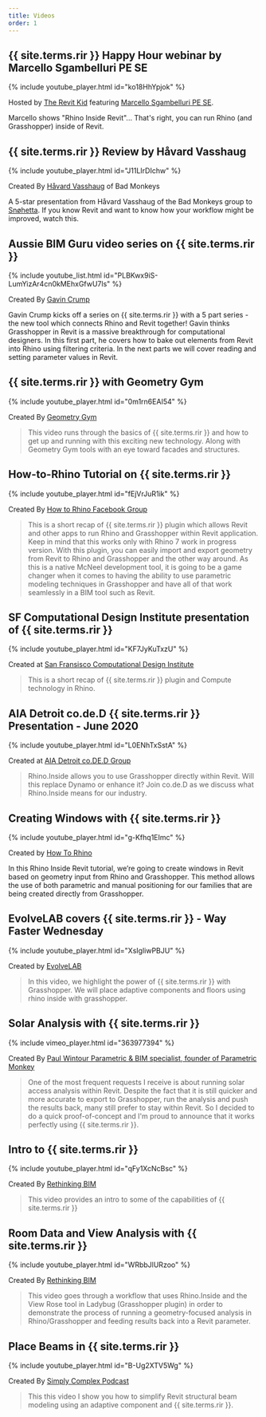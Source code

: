 ```yaml
---
title: Videos
order: 1
---
```


## {{ site.terms.rir }} Happy Hour webinar by Marcello Sgambelluri PE SE

{% include youtube_player.html id="ko18HhYpjok" %}

Hosted by [The Revit Kid](https://www.youtube.com/channel/UC6TtKCInvnoU7vLNACZRFrQ) featuring [Marcello Sgambelluri PE SE](http://therevitcomplex.blogspot.com/).

Marcello shows "Rhino Inside Revit"... That's right, you can run Rhino (and Grasshopper) inside of Revit.

## {{ site.terms.rir }} Review by Håvard Vasshaug

{% include youtube_player.html id="J11LIrDIchw" %}

Created By [Håvard Vasshaug](https://vasshaug.net/) of Bad Monkeys

A 5-star presentation from Håvard Vasshaug of the Bad Monkeys group to [Snøhetta](https://www.snohetta.com/). If you know Revit and want to know how your workflow might be improved, watch this.

## Aussie BIM Guru video series on {{ site.terms.rir }}

{% include youtube_list.html id="PLBKwx9iS-LumYizAr4cn0kMEhxGfwU7ls" %}

Created By [Gavin Crump](https://www.youtube.com/channel/UCry22yTdpgEDdzIZig7NSMQ)

Gavin Crump kicks off a series on {{ site.terms.rir }} with a 5 part series - the new tool which connects Rhino and Revit together! Gavin thinks Grasshopper in Revit is a massive breakthrough for computational designers. In this first part, he covers how to bake out elements from Revit into Rhino using filtering criteria. In the next parts we will cover reading and setting parameter values in Revit.

## {{ site.terms.rir }} with Geometry Gym

{% include youtube_player.html id="0m1rn6EAI54" %}

Created By [Geometry Gym](https://www.youtube.com/channel/UC01FBzTNN-umc7w1-MYnABw)

> This video runs through the basics of {{ site.terms.rir }} and how to get up and running with this exciting new technology. Along with Geometry Gym tools with an eye toward facades and structures.

## How-to-Rhino Tutorial on {{ site.terms.rir }}

{% include youtube_player.html id="fEjVrJuR1ik" %}

Created By [How to Rhino Facebook Group](https://www.facebook.com/groups/howtorhino)

> This is a short recap of {{ site.terms.rir }} plugin which allows Revit and other apps to run Rhino and Grasshopper within Revit application. Keep in mind that this works only with Rhino 7 work in progress version. With this plugin, you can easily import and export geometry from Revit to Rhino and Grasshopper and the other way around. As this is a native McNeel development tool, it is going to be a game changer when it comes to having the ability to use parametric modeling techniques in Grasshopper and have all of that work seamlessly in a BIM tool such as Revit. 

##  SF Computational Design Institute presentation of {{ site.terms.rir }}

{% include youtube_player.html id="KF7JyKuTxzU" %}

Created at [San Fransisco Computational Design Institute](https://www.linkedin.com/company/sfcdi/)

> This is a short recap of {{ site.terms.rir }} plugin and Compute technology in Rhino. 

## AIA Detroit co.de.D {{ site.terms.rir }} Presentation - June 2020

{% include youtube_player.html id="L0ENhTxSstA" %}

Created at [AIA Detroit co.DE.D Group](https://www.youtube.com/playlist?list=PLqBgpCSFupaqlDV0ZYcEPWCgYmeg1PHmA)

> Rhino.Inside allows you to use Grasshopper directly within Revit. Will this replace Dynamo or enhance it? Join co.de.D as we discuss what Rhino.Inside means for our industry.

##  Creating Windows with {{ site.terms.rir }}

{% include youtube_player.html id="g-Kfhq1EImc" %}

Created by [How To Rhino](https://www.youtube.com/channel/UCwImuwbI4lKk544-FS7A2Yw)

In this Rhino Inside Revit tutorial, we’re going to create windows in Revit based on geometry input from Rhino and Grasshopper. This method allows the use of both parametric and manual positioning for our families that are being created directly from Grasshopper. 

##  EvolveLAB covers {{ site.terms.rir }} - Way Faster Wednesday

{% include youtube_player.html id="XsIgliwPBJU" %}

Created by [EvolveLAB](https://www.evolvebim.com/)

> In this video, we highlight the power of {{ site.terms.rir }} with Grasshopper.  We will place adaptive components and floors using rhino inside with grasshopper. 

## Solar Analysis with {{ site.terms.rir }}

{% include vimeo_player.html id="363977394" %}

Created By [Paul Wintour Parametric & BIM specialist, founder of Parametric Monkey](https://parametricmonkey.com/)

> One of the most frequent requests I receive is about running solar access analysis within Revit. Despite the fact that it is still quicker and more accurate to export to Grasshopper, run the analysis and push the results back, many still prefer to stay within Revit. So I decided to do a quick proof-of-concept and I'm proud to announce that it works perfectly using {{ site.terms.rir }}.

## Intro to {{ site.terms.rir }}

{% include youtube_player.html id="qFy1XcNcBsc" %}

Created By [Rethinking BIM](https://www.youtube.com/channel/UC82U-lpftjA7lCeb9Rhdraw)

> This video provides an intro to some of the capabilities of {{ site.terms.rir }}

## Room Data and View Analysis with {{ site.terms.rir }}

{% include youtube_player.html id="WRbbJlURzoo" %}

Created By [Rethinking BIM](https://www.youtube.com/channel/UC82U-lpftjA7lCeb9Rhdraw)

>This video goes through a workflow that uses Rhino.Inside and the View Rose tool in Ladybug (Grasshopper plugin) in order to demonstrate the process of running a geometry-focused analysis in Rhino/Grasshopper and feeding results back into a Revit parameter.

## Place Beams in {{ site.terms.rir }}

{% include youtube_player.html id="B-Ug2XTV5Wg" %}

Created By [Simply Complex Podcast](http://therevitcomplex.blogspot.com/)

>This this video I show you how to simplify Revit structural beam modeling using an adaptive component and {{ site.terms.rir }}.